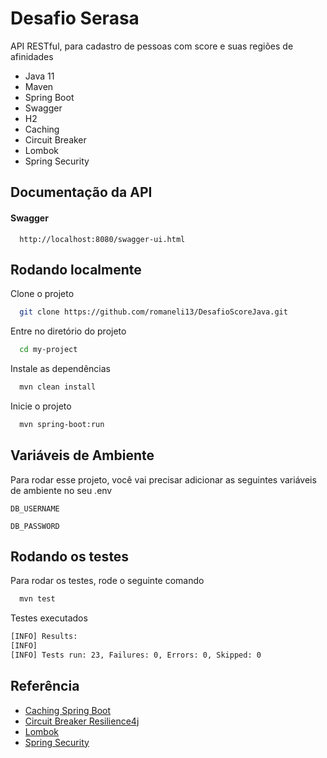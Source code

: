 
# Desafio Serasa

API RESTful, para cadastro de pessoas com score e suas regiões de afinidades

- Java 11
- Maven 
- Spring Boot
- Swagger
- H2
- Caching
- Circuit Breaker
- Lombok
- Spring Security


## Documentação da API

#### Swagger

```http
  http://localhost:8080/swagger-ui.html
```

## Rodando localmente

Clone o projeto

```bash
  git clone https://github.com/romaneli13/DesafioScoreJava.git
```

Entre no diretório do projeto

```bash
  cd my-project
```

Instale as dependências

```bash
  mvn clean install
```

Inicie o projeto

```bash
  mvn spring-boot:run
```

## Variáveis de Ambiente

Para rodar esse projeto, você vai precisar adicionar as seguintes variáveis de ambiente no seu .env

`DB_USERNAME`

`DB_PASSWORD`


## Rodando os testes

Para rodar os testes, rode o seguinte comando

```bash
  mvn test
```


Testes executados

```bash
[INFO] Results:
[INFO]
[INFO] Tests run: 23, Failures: 0, Errors: 0, Skipped: 0
```

## Referência

 - [Caching Spring Boot](https://spring.io/guides/gs/caching/)
 - [Circuit Breaker Resilience4j](https://resilience4j.readme.io/docs/circuitbreaker)
 - [Lombok](https://projectlombok.org/features/)
 - [Spring Security](https://spring.io/projects/spring-security)

